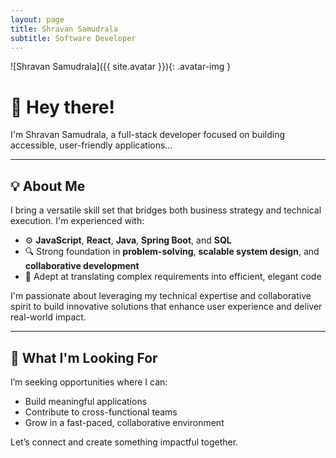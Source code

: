 ```yaml
---
layout: page
title: Shravan Samudrala
subtitle: Software Developer
---
```


![Shravan Samudrala]({{ site.avatar }}){: .avatar-img }

# 👋 Hey there!  
I'm Shravan Samudrala, a full-stack developer focused on building accessible, user-friendly applications...

---

## 💡 About Me

I bring a versatile skill set that bridges both business strategy and technical execution. I'm experienced with:

- ⚙️ **JavaScript**, **React**, **Java**, **Spring Boot**, and **SQL**
- 🔍 Strong foundation in **problem-solving**, **scalable system design**, and **collaborative development**
- 💼 Adept at translating complex requirements into efficient, elegant code

I'm passionate about leveraging my technical expertise and collaborative spirit to build innovative solutions that enhance user experience and deliver real-world impact.

---

## 📌 What I'm Looking For

I’m seeking opportunities where I can:

- Build meaningful applications
- Contribute to cross-functional teams
- Grow in a fast-paced, collaborative environment

Let’s connect and create something impactful together.


<!-- - I rock a great mustache
- I'm extremely loyal to my family -->

<!-- What else do you need? -->

<!-- ### My story -->

<!-- To be honest, I'm having some trouble remembering right now, so why don't you just watch [my movie](https://en.wikipedia.org/wiki/The_Princess_Bride_%28film%29) and it will answer **all** your questions. -->

